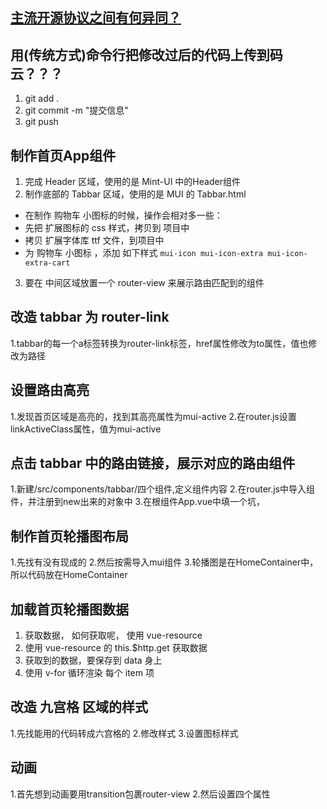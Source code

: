 
## [主流开源协议之间有何异同？](https://www.zhihu.com/question/19568896)

## 用(传统方式)命令行把修改过后的代码上传到码云？？？
1. git add .
2. git commit -m "提交信息"
3. git push

## 制作首页App组件
1. 完成 Header 区域，使用的是 Mint-UI 中的Header组件
2. 制作底部的 Tabbar 区域，使用的是 MUI 的 Tabbar.html
 + 在制作 购物车 小图标的时候，操作会相对多一些：
 + 先把 扩展图标的 css 样式，拷贝到 项目中
 + 拷贝 扩展字体库 ttf 文件，到项目中
 + 为 购物车 小图标 ，添加 如下样式 `mui-icon mui-icon-extra mui-icon-extra-cart`
3. 要在 中间区域放置一个 router-view 来展示路由匹配到的组件

## 改造 tabbar 为 router-link
1.tabbar的每一个a标签转换为router-link标签，href属性修改为to属性，值也修改为路径

## 设置路由高亮
1.发现首页区域是高亮的，找到其高亮属性为mui-active
2.在router.js设置linkActiveClass属性，值为mui-active

## 点击 tabbar 中的路由链接，展示对应的路由组件
1.新建/src/components/tabbar/四个组件,定义组件内容
2.在router.js中导入组件，并注册到new出来的对象中
3.在根组件App.vue中填一个坑，<router-view>

## 制作首页轮播图布局
1.先找有没有现成的
2.然后按需导入mui组件
3.轮播图是在HomeContainer中，所以代码放在HomeContainer

## 加载首页轮播图数据
1. 获取数据， 如何获取呢， 使用 vue-resource
2. 使用 vue-resource 的 this.$http.get 获取数据
3. 获取到的数据，要保存到 data 身上
4. 使用 v-for 循环渲染 每个 item 项

## 改造 九宫格 区域的样式
1.先找能用的代码转成六宫格的
2.修改样式
3.设置图标样式

## 动画
1.首先想到动画要用transition包裹router-view
2.然后设置四个属性